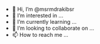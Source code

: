 - 👋 Hi, I’m @msrmdrakibsr
- 👀 I’m interested in ...
- 🌱 I’m currently learning ...
- 💞️ I’m looking to collaborate on ...
- 📫 How to reach me ...

<!---
msrmdrakibsr/msrmdrakibsr is a ✨ special ✨ repository because its `README.md` (this file) appears on your GitHub profile.
You can click the Preview link to take a look at your changes.
--->
